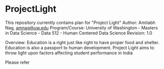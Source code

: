 # ProjectLight
This repository currently contains plan for "Project Light"
Author: Amitabh Nag, amnag@uw.edu
Program/Course: University of Washington - Masters in Data Science - Data 512 - Human Centered Data Science
Revision: 1.0

Overview:
Education is a right just like right to have proper food and shelter. Education is also a passport to human development. Project Light aims to throw light upon factors affecting student performance in India

Please refer 
